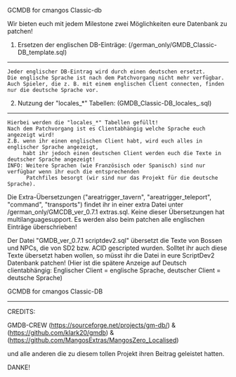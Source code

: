 GCMDB for cmangos Classic-db


Wir bieten euch mit jedem Milestone zwei Möglichkeiten eure Datenbank zu patchen!

1. Ersetzen der englischen DB-Einträge: (/german_only/GMDB_Classic-DB_template.sql)
---------------------------------------
	Jeder englischer DB-Eintrag wird durch einen deutschen ersetzt.
	Die englische Sprache ist nach dem Patchvorgang nicht mehr verfügbar.
	Auch Spieler, die z. B. mit einem englischen Client connecten, finden nur die deutsche Sprache vor.
	

2. Nutzung der "locales_*" Tabellen: (GMDB_Classic-DB_locales_.sql)
------------------------------------------
	Hierbei werden die "locales_*" Tabellen gefüllt!
	Nach dem Patchvorgang ist es Clientabhängig welche Sprache euch angezeigt wird!
	Z.B. wenn ihr einen englischen Client habt, wird euch alles in englischer Sprache angezeigt, 
	     habt ihr jedoch einen deutschen Client werden euch die Texte in deutscher Sprache angezeigt!
	INFO: Weitere Sprachen (wie Französisch oder Spanisch) sind nur verfügbar wenn ihr euch die entsprechenden 
	      Patchfiles besorgt (wir sind nur das Projekt für die deutsche Sprache).



Die Extra-Übersetzungen ("areatrigger_tavern", "areatrigger_teleport", "command", "transports") findet ihr in einer 
extra Datei unter /german_only/GMCDB_ver_0.7.1 extras.sql. Keine dieser Übersetzungen hat multilanguagesupport. 
Es werden also beim patchen alle englischen Einträge überschrieben!

Der Datei "GMDB_ver_0.7.1 scriptdev2.sql" übersetzt die Texte von Bossen und NPCs, die von SD2 bzw. ACID gescripted wurden.
Solltet ihr auch diese Texte übersetzt haben wollen, so müsst ihr die Datei in eure ScriptDev2 Datenbank patchen!
(Hier ist die spätere Anzeige auf Deutsch clientabhängig: 
Englischer Client = englische Sprache, deutscher Client = deutsche Sprache)

GCMDB for cmangos Classic-DB

----

CREDITS:

GMDB-CREW (https://sourceforge.net/projects/gm-db/) & (https://github.com/klark20/gmdb) & (https://github.com/MangosExtras/MangosZero_Localised)

und alle anderen die zu diesem tollen Projekt ihren Beitrag geleistet hatten.

DANKE!
